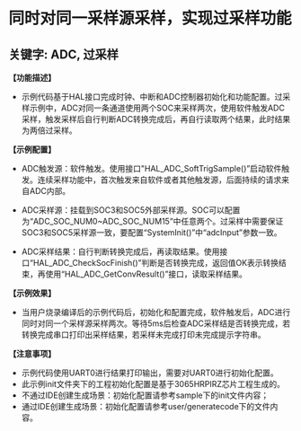 # 同时对同一采样源采样，实现过采样功能
## 关键字: ADC, 过采样

**【功能描述】**
+ 示例代码基于HAL接口完成时钟、中断和ADC控制器初始化和功能配置。过采样示例中，ADC对同一条通道使用两个SOC来采样两次，使用软件触发ADC采样，触发采样后自行判断ADC转换完成后，再自行读取两个结果，此时结果为两倍过采样。

**【示例配置】**
+ ADC触发源：软件触发。使用接口"HAL_ADC_SoftTrigSample()”启动软件触发。连续采样功能中，首次触发来自软件或者其他触发源，后面持续的请求来自ADC内部。

+ ADC采样源：挂载到SOC3和SOC5外部采样源。SOC可以配置为“ADC_SOC_NUM0~ADC_SOC_NUM15”中任意两个。过采样中需要保证SOC3和SOC5采样源一致，要配置“SystemInit()”中“adcInput”参数一致。

+ ADC采样结果：自行判断转换完成后，再读取结果。使用接口“HAL_ADC_CheckSocFinish()”判断是否转换完成，返回值OK表示转换结束，再使用“HAL_ADC_GetConvResult()”接口，读取采样结果。

**【示例效果】**
+ 当用户烧录编译后的示例代码后，初始化和配置完成，软件触发后，ADC进行同时对同一个采样源采样两次。等待5ms后检查ADC采样结是否转换完成，若转换完成串口打印出采样结果，若采样未完成打印未完成提示字符串。

**【注意事项】**
+ 示例代码使用UART0进行结果打印输出，需要对UART0进行初始化配置。
+ 此示例init文件夹下的工程初始化配置是基于3065HRPIRZ芯片工程生成的。
+ 不通过IDE创建生成场景：初始化配置请参考sample下的init文件内容；
+ 通过IDE创建生成场景：初始化配置请参考user/generatecode下的文件内容。
